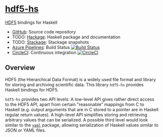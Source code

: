 # [hdf5-hs](https://github.com/eschnett/hdf5-hs)

[HDF5](https://www.hdfgroup.org) bindings for Haskell

* [GitHub](https://github.com/eschnett/hdf5-hs): Source code repository
* TODO: [Hackage](http://hackage.haskell.org/package/hdf5-hs): Haskell
  package and documentation
* TODO: [Stackage](https://www.stackage.org/package/hdf5-hs): Stackage
  snapshots
* [Azure Pipelines](https://dev.azure.com/schnetter/hdf5-hs/_build):
  Build Status [![Build
  Status](https://dev.azure.com/schnetter/hdf5-hs/_apis/build/status/eschnett.hdf5-hs?branchName=master)](https://dev.azure.com/schnetter/hdf5-hs/_build/latest?definitionId=1&branchName=master)
* [CircleCI](https://circleci.com/gh/eschnett/hdf5-hs): Continuous
  integration
  [![CircleCI](https://circleci.com/gh/eschnett/hdf5-hs.svg?style=svg)](https://circleci.com/gh/eschnett/hdf5-hs)



## Overview

HDF5 (the Hierarchical Data Format) is a widely used file format and
library for storing and archiving scientific data. This library
`hdf5-hs` provides Haskell bindings for HDF5.

`hdf5-hs` provides two API levels: A low-level API gives rather direct
access to the HDF5 API, apart from certain "reasonable" mappings from
C to Haskell (e.g. output arguments that are in C stored to a pointer
are in Haskell regular return values). A high-level API simplifies
storing and retrieving arbitrary values that can be serialized. A
possible third level would look similar to the
[`yaml`](https://github.com/snoyberg/yaml) package, allowing
serialization of Haskell values similar to JSON or YAML files.
